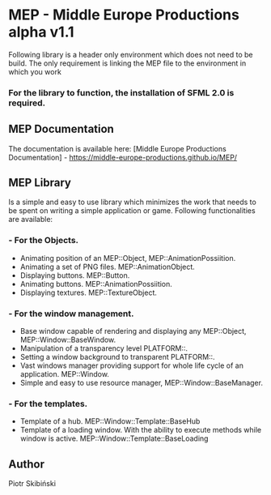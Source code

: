 # MEP -  Middle Europe Productions alpha v1.1

Following library is a header only environment which does not need to be build.
The only requirement is linking the MEP file to the environment in which you work
### For the library to function, the installation of SFML 2.0 is required.

## MEP Documentation
The documentation is available here: [Middle Europe Productions Documentation] - https://middle-europe-productions.github.io/MEP/

## MEP Library

Is a simple and easy to use library which minimizes the work that needs to be spent on writing a simple application or game. 
Following functionalities are available:

### - For the Objects.
 
- Animating position of an MEP::Object, MEP::AnimationPossiition.
- Animating a set of PNG files. MEP::AnimationObject.
- Displaying buttons. MEP::Button.
- Animating buttons. MEP::AnimationPossiition.
- Displaying textures. MEP::TextureObject.

### - For the window management.

- Base window capable of rendering and displaying any MEP::Object,  MEP::Window::BaseWindow.
- Manipulation of a transparency level PLATFORM::.
- Setting a window background to transparent PLATFORM::.
- Vast windows manager providing support for whole life cycle of an application. MEP::Window.
- Simple and easy to use resource manager, MEP::Window::BaseManager.

### - For the templates.
- Template of a hub. MEP::Window::Template::BaseHub
- Template of a loading window. With the ability to execute methods while window is active. MEP::Window::Template::BaseLoading
  
## Author

Piotr Skibiński


